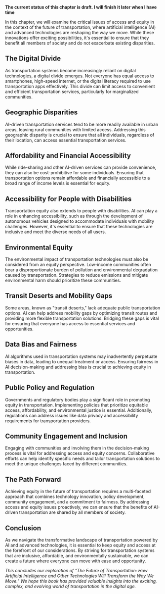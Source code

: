 **The current status of this chapter is draft. I will finish it later when I have time**

In this chapter, we will examine the critical issues of access and equity in the context of the future of transportation, where artificial intelligence (AI) and advanced technologies are reshaping the way we move. While these innovations offer exciting possibilities, it's essential to ensure that they benefit all members of society and do not exacerbate existing disparities.

The Digital Divide
------------------

As transportation systems become increasingly reliant on digital technologies, a digital divide emerges. Not everyone has equal access to smartphones, high-speed internet, or the digital literacy required to use transportation apps effectively. This divide can limit access to convenient and efficient transportation services, particularly for marginalized communities.

Geographic Disparities
----------------------

AI-driven transportation services tend to be more readily available in urban areas, leaving rural communities with limited access. Addressing this geographic disparity is crucial to ensure that all individuals, regardless of their location, can access essential transportation services.

Affordability and Financial Accessibility
-----------------------------------------

While ride-sharing and other AI-driven services can provide convenience, they can also be cost-prohibitive for some individuals. Ensuring that transportation options remain affordable and financially accessible to a broad range of income levels is essential for equity.

Accessibility for People with Disabilities
------------------------------------------

Transportation equity also extends to people with disabilities. AI can play a role in enhancing accessibility, such as through the development of autonomous vehicles designed to accommodate individuals with mobility challenges. However, it's essential to ensure that these technologies are inclusive and meet the diverse needs of all users.

Environmental Equity
--------------------

The environmental impact of transportation technologies must also be considered from an equity perspective. Low-income communities often bear a disproportionate burden of pollution and environmental degradation caused by transportation. Strategies to reduce emissions and mitigate environmental harm should prioritize these communities.

Transit Deserts and Mobility Gaps
---------------------------------

Some areas, known as "transit deserts," lack adequate public transportation options. AI can help address mobility gaps by optimizing transit routes and providing more flexible transportation solutions. Bridging these gaps is vital for ensuring that everyone has access to essential services and opportunities.

Data Bias and Fairness
----------------------

AI algorithms used in transportation systems may inadvertently perpetuate biases in data, leading to unequal treatment or access. Ensuring fairness in AI decision-making and addressing bias is crucial to achieving equity in transportation.

Public Policy and Regulation
----------------------------

Governments and regulatory bodies play a significant role in promoting equity in transportation. Implementing policies that prioritize equitable access, affordability, and environmental justice is essential. Additionally, regulations can address issues like data privacy and accessibility requirements for transportation providers.

Community Engagement and Inclusion
----------------------------------

Engaging with communities and involving them in the decision-making process is vital for addressing access and equity concerns. Collaborative efforts can help identify specific needs and tailor transportation solutions to meet the unique challenges faced by different communities.

The Path Forward
----------------

Achieving equity in the future of transportation requires a multi-faceted approach that combines technology innovation, policy development, community engagement, and a commitment to fairness. By addressing access and equity issues proactively, we can ensure that the benefits of AI-driven transportation are shared by all members of society.

Conclusion
----------

As we navigate the transformative landscape of transportation powered by AI and advanced technologies, it is essential to keep equity and access at the forefront of our considerations. By striving for transportation systems that are inclusive, affordable, and environmentally sustainable, we can create a future where everyone can move with ease and opportunity.

*This concludes our exploration of "The Future of Transportation: How Artificial Intelligence and Other Technologies Will Transform the Way We Move." We hope this book has provided valuable insights into the exciting, complex, and evolving world of transportation in the digital age.*
